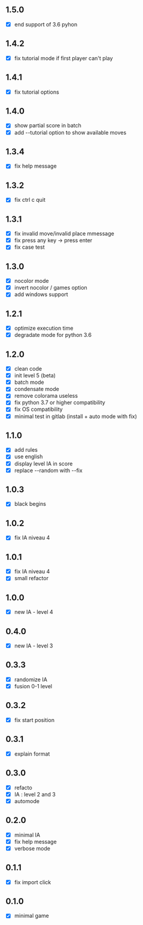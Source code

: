 ## 1.5.0

 - [x] end support of 3.6 pyhon

## 1.4.2

- [x] fix tutorial mode if first player can't play

## 1.4.1

- [x] fix tutorial options

## 1.4.0

- [x] show partial score in batch
- [x] add --tutorial option to show available moves

## 1.3.4

- [x] fix help message

## 1.3.2

- [x] fix ctrl c quit

## 1.3.1

- [x] fix invalid move/invalid place mmessage
- [x] fix press any key -> press enter 
- [x] fix case test

## 1.3.0

- [x] nocolor mode
- [x] invert nocolor / games option
- [x] add windows support
## 1.2.1

- [x] optimize execution time
- [x] degradate mode for python 3.6
## 1.2.0

- [x] clean code
- [x] init level 5 (beta)
- [x] batch mode
- [x] condensate mode
- [x] remove colorama useless
- [x] fix python 3.7 or higher compatibility
- [x] fix OS compatibility
- [x] minimal test in gitlab (install + auto mode with fix)
## 1.1.0

- [x] add rules
- [x] use english
- [x] display level IA in score
- [x] replace --random with --fix

## 1.0.3

- [x] black begins

## 1.0.2

- [x] fix IA niveau 4

## 1.0.1

- [x] fix IA niveau 4
- [x] small refactor

## 1.0.0

- [x] new IA - level 4
## 0.4.0

- [x] new IA - level 3

## 0.3.3

- [x] randomize IA
- [x] fusion 0-1 level
## 0.3.2

- [x] fix start position
## 0.3.1

- [x] explain format
## 0.3.0

- [x] refacto
- [x] IA : level 2 and 3
- [x] automode
## 0.2.0 

- [x] minimal IA
- [x] fix help message
- [x] verbose mode
## 0.1.1

- [x] fix import click
## 0.1.0 

- [x] minimal game

